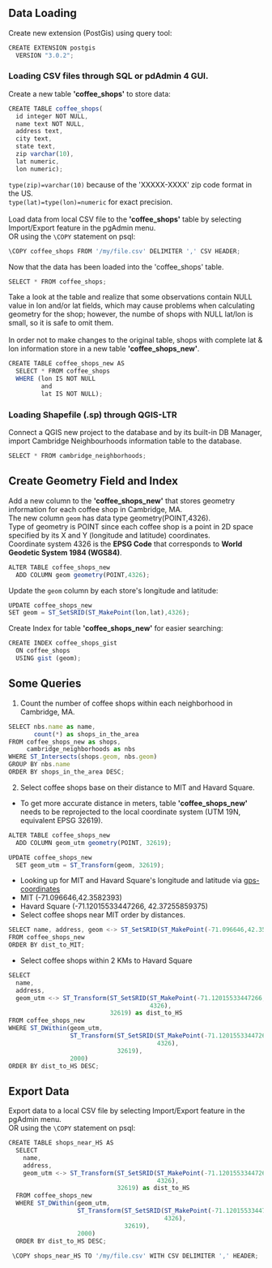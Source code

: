 ## Data Loading
Create new extension (PostGis) using query tool:
```javascript
CREATE EXTENSION postgis
  VERSION "3.0.2";
```
### Loading CSV files through SQL or pdAdmin 4 GUI.
Create a new table **'coffee_shops'** to store data:
```javascript
CREATE TABLE coffee_shops(
  id integer NOT NULL,
  name text NOT NULL,  
  address text,
  city text,
  state text,
  zip varchar(10),
  lat numeric,
  lon numeric);
```
`type(zip)=varchar(10)` because of the 'XXXXX-XXXX' zip code format in the US.\
`type(lat)=type(lon)=numeric` for exact precision.\
\
Load data from local CSV file to the **'coffee_shops'** table by selecting Import/Export feature in the pgAdmin menu.\
OR using the `\COPY` statement on psql:
```javascript
\COPY coffee_shops FROM '/my/file.csv' DELIMITER ',' CSV HEADER;
```
Now that the data has been loaded into the 'coffee_shops' table.
```javascript
SELECT * FROM coffee_shops;
```
Take a look at the table and realize that some observations contain NULL value in lon and/or lat fields, which may cause problems when calculating geometry for the shop; however, the numbe of shops with NULL lat/lon is small, so it is safe to omit them.\
\
In order not to make changes to the original table, shops with complete lat & lon information store in a new table **'coffee_shops_new'**.
```javascript
CREATE TABLE coffee_shops_new AS
  SELECT * FROM coffee_shops 
  WHERE (lon IS NOT NULL 
         and 
         lat IS NOT NULL);
```
### Loading Shapefile (.sp) through QGIS-LTR
Connect a QGIS new project to the database and by its built-in DB Manager, import Cambridge Neighbourhoods information table to the database.
```javascript
SELECT * FROM cambridge_neighborhoods;
```
## Create Geometry Field and Index
Add a new column to the **'coffee_shops_new'** that stores geometry information for each coffee shop in Cambridge, MA.\
The new column `geom` has data type geometry(POINT,4326).\
Type of geometry is POINT since each coffee shop is a point in 2D space specified by its X and Y (longitude and latitude) coordinates.\
Coordinate system 4326 is the **EPSG Code** that corresponds to **World Geodetic System 1984 (WGS84)**.
```javascript
ALTER TABLE coffee_shops_new
  ADD COLUMN geom geometry(POINT,4326);
```
Update the `geom` column by each store's longitude and latitude:
```javascript
UPDATE coffee_shops_new 
SET geom = ST_SetSRID(ST_MakePoint(lon,lat),4326);
```
Create Index for table **'coffee_shops_new'** for easier searching:
```javascript
CREATE INDEX coffee_shops_gist
  ON coffee_shops
  USING gist (geom);
```
## Some Queries
1. Count the number of coffee shops within each neighborhood in Cambridge, MA.
```javascript
SELECT nbs.name as name, 
       count(*) as shops_in_the_area
FROM coffee_shops_new as shops, 
     cambridge_neighborhoods as nbs
WHERE ST_Intersects(shops.geom, nbs.geom)
GROUP BY nbs.name
ORDER BY shops_in_the_area DESC;
```

2. Select coffee shops base on their distance to MIT and Havard Square.
  - To get more accurate distance in meters, table **'coffee_shops_new'** needs to be reprojected to the local coordinate system (UTM 19N, equivalent EPSG 32619).
```javascript
ALTER TABLE coffee_shops_new
  ADD COLUMN geom_utm geometry(POINT, 32619);

UPDATE coffee_shops_new
  SET geom_utm = ST_Transform(geom, 32619);
```
  - Looking up for MIT and Havard Square's longitude and latitude via [gps-coordinates](https://www.gps-coordinates.net)
  - MIT (-71.096646,42.3582393)
  - Havard Square (-71.12015533447266, 42.37255859375)
  - Select coffee shops near MIT order by distances.
```javascript
SELECT name, address, geom <-> ST_SetSRID(ST_MakePoint(-71.096646,42.3582393),4326) as dist_to_MIT
FROM coffee_shops_new
ORDER BY dist_to_MIT;
```
  - Select coffee shops within 2 KMs to Havard Square
```javascript
SELECT 
  name, 
  address,
  geom_utm <-> ST_Transform(ST_SetSRID(ST_MakePoint(-71.12015533447266, 42.37255859375),
                                       4326),
                            32619) as dist_to_HS
FROM coffee_shops_new
WHERE ST_DWithin(geom_utm,
                 ST_Transform(ST_SetSRID(ST_MakePoint(-71.12015533447266, 42.37255859375),
                                         4326),
                              32619),
                 2000)
ORDER BY dist_to_HS DESC;
```
## Export Data
Export data to a local CSV file by selecting Import/Export feature in the pgAdmin menu.\
OR using the `\COPY` statement on psql:
```javascript
CREATE TABLE shops_near_HS AS
  SELECT 
    name, 
    address,
    geom_utm <-> ST_Transform(ST_SetSRID(ST_MakePoint(-71.12015533447266, 42.37255859375),
                                         4326),
                              32619) as dist_to_HS
  FROM coffee_shops_new
  WHERE ST_DWithin(geom_utm,
                   ST_Transform(ST_SetSRID(ST_MakePoint(-71.12015533447266, 42.37255859375),
                                           4326),
                                32619),
                   2000)
  ORDER BY dist_to_HS DESC;
 
 \COPY shops_near_HS TO '/my/file.csv' WITH CSV DELIMITER ',' HEADER;
```
